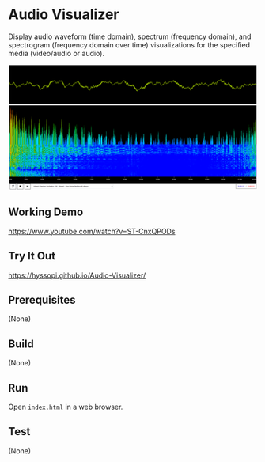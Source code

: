 # Audio Visualizer
Display audio waveform (time domain), spectrum (frequency domain), and spectrogram (frequency domain over time) visualizations for the specified media (video/audio or audio).

![splash](images/splash.png)

## Working Demo
https://www.youtube.com/watch?v=ST-CnxQPODs

## Try It Out
https://hyssopi.github.io/Audio-Visualizer/

## Prerequisites
(None)

## Build
(None)

## Run
Open `index.html` in a web browser.

## Test
(None)
